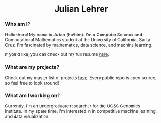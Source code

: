 <h1 align="center"> Julian Lehrer </h1>

### Who am I?
Hello there! My name is Julian (he/him). I'm a Computer Science and Computational Mathematics student at the University of California, Santa Cruz. I'm fascinated by mathematics, data science, and machine learning. 

If you'd like, you can check out my full resume [here](https://julianlehrer.me/resume). 

### What are my projects?
Check out my master list of projects [here](https://github.com/jlehrer1/Projects). Every public repo is open source, so feel free to look around!

### What am I working on?
Currently, I'm an undergraduate researcher for the UCSC Genomics Institute. In my spare time, I'm interested in in competitive machine learning and data visualization. 
